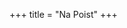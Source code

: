 +++ 
title = "Na Poist"
+++

<!-- <h1>{{ with .Site.GetPage "section" "blog" }}{{ .Title }}{{ end }}</h1> -->
